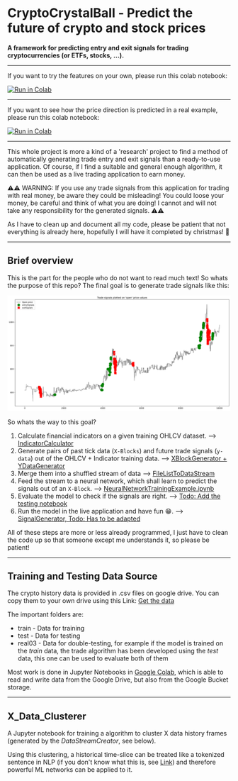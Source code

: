 # CryptoCrystalBall - Predict the future of crypto and stock prices

**A framework for predicting entry and exit signals for trading cryptocurrencies (or ETFs, stocks, ...).**

---
If you want to try the features on your own, please run this colab notebook:

[![Run in Colab](https://colab.research.google.com/assets/colab-badge.svg)](https://colab.research.google.com/github/girsigit/CryptoCrystalBall/blob/main/JupyterDocker/notebooks/CompleteExample.ipynb)

---
If you want to see how the price direction is predicted in a real example, please run this colab notebook:

[![Run in Colab](https://colab.research.google.com/assets/colab-badge.svg)](https://colab.research.google.com/github/girsigit/CryptoCrystalBall/blob/main/JupyterDocker/notebooks/NeuralNetworkTrainingExample.ipynb)

---

This whole project is more a kind of a 'research' project to find a method of automatically generating trade entry and exit signals than a ready-to-use application. Of course, if I find a suitable and general enough algorithm, it can then be used as a live trading application to earn money.

:warning::warning: WARNING: If you use any trade signals from this application for trading with real money, be aware they could be misleading! You could loose your money, be careful and think of what you are doing! I cannot and will not take any responsibility for the generated signals. :warning::warning:

As I have to clean up and document all my code, please be patient that not everything is already here, hopefully I will have it completed by christmas! :christmas_tree:

---

## Brief overview

This is the part for the people who do not want to read much text! So whats the purpose of this repo? The final goal is to generate trade signals like this:

![Chart image](Documentation/Images/Trade_signals_plotted_on_open_price_values.svg)

So whats the way to this goal?

1. Calculate financial indicators on a given training OHLCV dataset. --> [IndicatorCalculator](IndicatorCalculator/README.md)
2. Generate pairs of past tick data (`X-Blocks`) and future trade signals (`y-data`) out of the OHLCV + Indicator training data. --> [XBlockGenerator + YDataGenerator](DataStreamCreator/README.md#xblockgenerator)
3. Merge them into a shuffled stream of data --> [FileListToDataStream](DataStreamCreator/README.md#filelisttodatastream)
4. Feed the stream to a neural network, which shall learn to predict the signals out of an `X-Block`. --> [NeuralNetworkTrainingExample.ipynb](JupyterDocker/notebooks/NeuralNetworkTrainingExample.ipynb)
5. Evaluate the model to check if the signals are right.  --> [Todo: Add the testing notebook](nothing.md)
6. Run the model in the live application and have fun :grin:. --> [SignalGenerator, Todo: Has to be adapted](SignalGenerator)

All of these steps are more or less already programmed, I just have to clean the code up so that someone except me understands it, so please be patient!

---
## Training and Testing Data Source

The crypto history data is provided in .csv files on google drive. You can copy them to your own drive using this Link: [Get the data](https://drive.google.com/drive/folders/1HUq1YTD_5N4j6a42ZdchUytdTDYVyXce?usp=sharing)

The important folders are:

- train - Data for training
- test - Data for testing
- real03 - Data for double-testing, for example if the model is trained on the *train* data, the trade algorithm has been developed using the *test* data, this one can be used to evaluate both of them

Most work is done in Jupyter Notebooks in [Google Colab](https://colab.research.google.com/), which is able to read and write data from the Google Drive, but also from the Google Bucket storage.

---
## X_Data_Clusterer

A Jupyter notebook for training a algorithm to cluster X data history frames (generated by the *DataStreamCreator*, see below).

Using this clustering, a historical time-slice can be treated like a tokenized sentence in NLP (if you don't know what this is, see [Link](https://www.geeksforgeeks.org/nlp-how-tokenizing-text-sentence-words-works/)) and therefore powerful ML networks can be applied to it.

